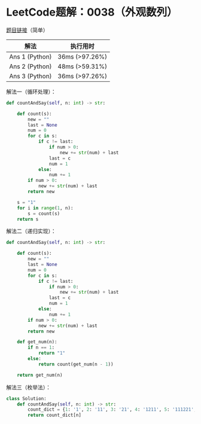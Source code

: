 # LeetCode题解：0038（外观数列）

[题目链接](https://leetcode-cn.com/problems/count-and-say/)（简单）

| 解法           | 执行用时       |
| -------------- | -------------- |
| Ans 1 (Python) | 36ms (>97.26%) |
| Ans 2 (Python) | 48ms (>59.31%) |
| Ans 3 (Python) | 36ms (>97.26%) |

解法一（循环处理）：

```python
def countAndSay(self, n: int) -> str:

    def count(s):
        new = ""
        last = None
        num = 0
        for c in s:
            if c != last:
                if num > 0:
                    new += str(num) + last
                last = c
                num = 1
            else:
                num += 1
        if num > 0:
            new += str(num) + last
        return new

    s = "1"
    for i in range(1, n):
        s = count(s)
    return s
```

解法二（递归实现）：

```python
def countAndSay(self, n: int) -> str:

    def count(s):
        new = ""
        last = None
        num = 0
        for c in s:
            if c != last:
                if num > 0:
                    new += str(num) + last
                last = c
                num = 1
            else:
                num += 1
        if num > 0:
            new += str(num) + last
        return new

    def get_num(n):
        if n == 1:
            return "1"
        else:
            return count(get_num(n - 1))

    return get_num(n)
```

解法三（枚举法）：

```python
class Solution:
    def countAndSay(self, n: int) -> str:
        count_dict = {1: '1', 2: '11', 3: '21', 4: '1211', 5: '111221', 6: '312211', 7: '13112221', 8: '1113213211', 9: '31131211131221', 10: '13211311123113112211',......}
        return count_dict[n]
```